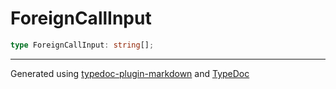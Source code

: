 # ForeignCallInput

```ts
type ForeignCallInput: string[];
```

***

Generated using [typedoc-plugin-markdown](https://www.npmjs.com/package/typedoc-plugin-markdown) and [TypeDoc](https://typedoc.org/)
